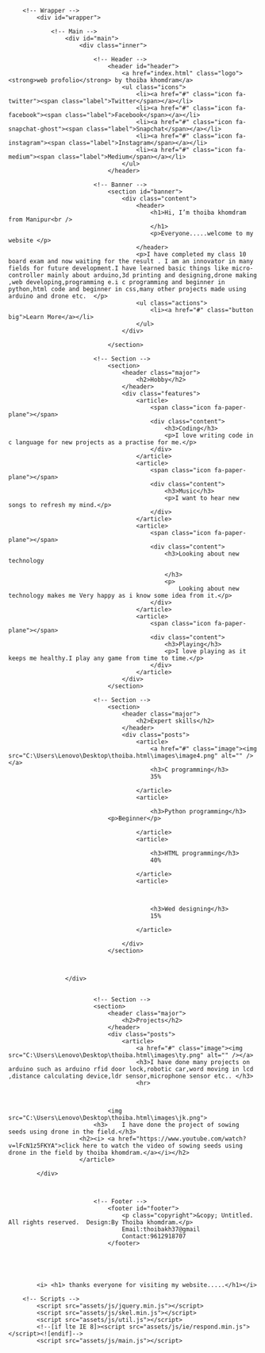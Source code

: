 
<!--
	Editorial by HTML5 UP
	html5up.net | @ajlkn
	Free for personal and commercial use under the CCA 3.0 license (html5up.net/license)
-->
<html>
	<head>
		<title> thoibakh.github.io</title>
		<meta charset="utf-8" />
		<meta name="viewport" content="width=device-width, initial-scale=1, user-scalable=no" />
		<!--[if lte IE 8]><script src="assets/js/ie/html5shiv.js"></script><![endif]-->
		<link rel="stylesheet" href="assets/css/main.css" />
		<!--[if lte IE 9]><link rel="stylesheet" href="assets/css/ie9.css" /><![endif]-->
		<!--[if lte IE 8]><link rel="stylesheet" href="assets/css/ie8.css" /><![endif]-->
	</head>
	<body>

		<!-- Wrapper -->
			<div id="wrapper">

				<!-- Main -->
					<div id="main">
						<div class="inner">

							<!-- Header -->
								<header id="header">
									<a href="index.html" class="logo"><strong>web profolio</strong> by thoiba khomdram</a>
									<ul class="icons">
										<li><a href="#" class="icon fa-twitter"><span class="label">Twitter</span></a></li>
										<li><a href="#" class="icon fa-facebook"><span class="label">Facebook</span></a></li>
										<li><a href="#" class="icon fa-snapchat-ghost"><span class="label">Snapchat</span></a></li>
										<li><a href="#" class="icon fa-instagram"><span class="label">Instagram</span></a></li>
										<li><a href="#" class="icon fa-medium"><span class="label">Medium</span></a></li>
									</ul>
								</header>

							<!-- Banner -->
								<section id="banner">
									<div class="content">
										<header>
											<h1>Hi, I’m thoiba khomdram from Manipur<br />
											</h1>
											<p>Everyone.....welcome to my website </p>
										</header>
										<p>I have completed my class 10 board exam and now waiting for the result . I am an innovator in many fields for future development.I have learned basic things like micro-controller mainly about arduino,3d printing and designing,drone making ,web developing,programming e.i c programming and beginner in python,html code and beginner in css,many other projects made using arduino and drone etc.  </p>
										<ul class="actions">
											<li><a href="#" class="button big">Learn More</a></li>
										</ul>
									</div>
	
								</section>

							<!-- Section -->
								<section>
									<header class="major">
										<h2>Hobby</h2>
									</header>
									<div class="features">
										<article>
											<span class="icon fa-paper-plane"></span>
											<div class="content">
												<h3>Coding</h3>
												<p>I love writing code in c language for new projects as a practise for me.</p>
											</div>
										</article>
										<article>
											<span class="icon fa-paper-plane"></span>
											<div class="content">
												<h3>Music</h3>
												<p>I want to hear new songs to refresh my mind.</p> 
											</div>
										</article>
										<article>
											<span class="icon fa-paper-plane"></span>
											<div class="content">
												<h3>Looking about new technology
													
												</h3>
												<p>
													Looking about new technology makes me Very happy as i know some idea from it.</p>
											</div>
										</article>
										<article>
											<span class="icon fa-paper-plane"></span>
											<div class="content">
												<h3>Playing</h3>
												<p>I love playing as it keeps me healthy.I play any game from time to time.</p>
											</div>
										</article>
									</div>
								</section>

							<!-- Section -->
								<section>
									<header class="major">
										<h2>Expert skills</h2>
									</header>
									<div class="posts">
										<article>
											<a href="#" class="image"><img src="C:\Users\Lenovo\Desktop\thoiba.html\images\image4.png" alt="" /></a>
											<h3>C programming</h3>
											35%
											
										</article>
										<article>
											
											<h3>Python programming</h3>
								<p>Beginner</p>	
											
										</article>
										<article>
											
											<h3>HTML programming</h3>
											40%
											
										</article>
										<article>

											
											
											<h3>Wed designing</h3>
											15%
								
										</article>
										
									</div>
								</section>

					
					
					</div>

					
							<!-- Section -->
							<section>
								<header class="major">
									<h2>Projects</h2>
								</header>
								<div class="posts">
									<article>
										<a href="#" class="image"><img src="C:\Users\Lenovo\Desktop\thoiba.html\images\ty.png" alt="" /></a>
										<h3>I have done many projects on arduino such as arduino rfid door lock,robotic car,word moving in lcd ,distance calculating device,ldr sensor,microphone sensor etc.. </h3>
										<hr>
										
									
								
								<img src="C:\Users\Lenovo\Desktop\thoiba.html\images\jk.png">
							<h3>	I have done the project of sowing seeds using drone in the field.</h3>
						<h2><i>	<a href="https://www.youtube.com/watch?v=lFcN1z5FKYA">click here to watch the video of sowing seeds using drone in the field by thoiba khomdram.</a></i></h2>
						</article>									
				
			</div>
	
				

							<!-- Footer -->
								<footer id="footer">
									<p class="copyright">&copy; Untitled. All rights reserved.  Design:By Thoiba khomdram.</p>
									Email:thoibakh37@gmail 
									Contact:9612918707
								</footer>

						
					

			
			<i> <h1> thanks everyone for visiting my website.....</h1></i>

		<!-- Scripts -->
			<script src="assets/js/jquery.min.js"></script>
			<script src="assets/js/skel.min.js"></script>
			<script src="assets/js/util.js"></script>
			<!--[if lte IE 8]><script src="assets/js/ie/respond.min.js"></script><![endif]-->
			<script src="assets/js/main.js"></script>

	

